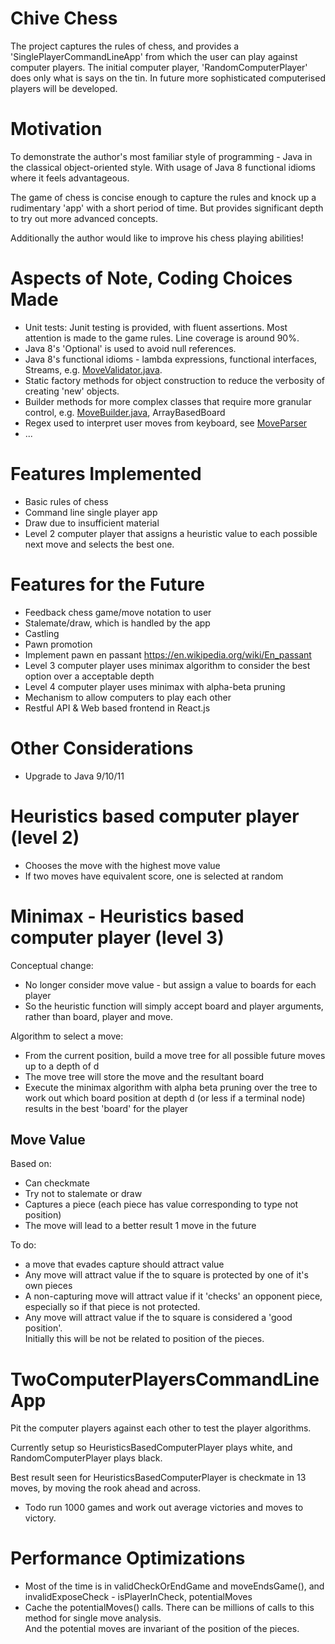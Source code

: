 # Chive Chess

The project captures the rules of chess, and provides a 'SinglePlayerCommandLineApp' from which the user can play 
against computer players.  The initial computer player, 'RandomComputerPlayer' does only what is says on the tin.
In future more sophisticated computerised players will be developed.

# Motivation

To demonstrate the author's most familiar style of programming - Java in the classical object-oriented style.  With usage
of Java 8 functional idioms where it feels advantageous.  

The game of chess is concise enough to capture the rules and knock up a rudimentary 'app' with a short period of time.  But
provides significant depth to try out more advanced concepts.

Additionally the author would like to improve his chess playing abilities!

# Aspects of Note, Coding Choices Made

- Unit tests: Junit testing is provided, with fluent assertions.  Most attention is made to the game rules.  Line 
coverage is around 90%.
- Java 8's 'Optional' is used to avoid null references.
- Java 8's functional idioms - lambda expressions, functional interfaces, Streams, e.g. [MoveValidator.java](https://github.com/chenery/chive-chess/blob/master/src/main/java/chenery/chive/MoveValidator.java).
- Static factory methods for object construction to reduce the verbosity of creating 'new' objects.
- Builder methods for more complex classes that require more granular control, e.g. [MoveBuilder.java](https://github.com/chenery/chive-chess/blob/master/src/main/java/chenery/chive/MovesBuilder.java), ArrayBasedBoard
- Regex used to interpret user moves from keyboard, see [MoveParser](https://github.com/chenery/chive-chess/blob/master/src/main/java/chenery/chive/MoveParser.java) 
- ...

# Features Implemented

- Basic rules of chess
- Command line single player app
- Draw due to insufficient material
- Level 2 computer player that assigns a heuristic value to each possible next move and selects the best one.

# Features for the Future 

- Feedback chess game/move notation to user
- Stalemate/draw, which is handled by the app
- Castling
- Pawn promotion
- Implement pawn en passant https://en.wikipedia.org/wiki/En_passant
- Level 3 computer player uses minimax algorithm to consider the best option over a acceptable depth
- Level 4 computer player uses minimax with alpha-beta pruning
- Mechanism to allow computers to play each other
- Restful API & Web based frontend in React.js

# Other Considerations

- Upgrade to Java 9/10/11

# Heuristics based computer player (level 2)

- Chooses the move with the highest move value
- If two moves have equivalent score, one is selected at random

# Minimax - Heuristics based computer player (level 3)

Conceptual change: 

- No longer consider move value - but assign a value to boards for each player
- So the heuristic function will simply accept board and player arguments, rather than board, player and move.

Algorithm to select a move:

- From the current position, build a move tree for all possible future moves up to a depth of d
- The move tree will store the move and the resultant board
- Execute the minimax algorithm with alpha beta pruning over the tree to work out which board position at depth d
(or less if a terminal node) results in the best 'board' for the player 

## Move Value

Based on:

- Can checkmate
- Try not to stalemate or draw
- Captures a piece (each piece has value corresponding to type not position)
- The move will lead to a better result 1 move in the future

To do:

- a move that evades capture should attract value
- Any move will attract value if the to square is protected by one of it's own pieces
- A non-capturing move will attract value if it 'checks' an opponent piece, 
especially so if that piece is not protected.
- Any move will attract value if the to square is considered a 'good position'.  
Initially this will be not be related to position of the pieces. 


# TwoComputerPlayersCommandLineApp

Pit the computer players against each other to test the player algorithms.

Currently setup so HeuristicsBasedComputerPlayer plays white, and RandomComputerPlayer plays black.

Best result seen for HeuristicsBasedComputerPlayer is checkmate in 13 moves, by moving the rook ahead and across.

- Todo run 1000 games and work out average victories and moves to victory.

# Performance Optimizations

- Most of the time is in validCheckOrEndGame and moveEndsGame(), and invalidExposeCheck - isPlayerInCheck, potentialMoves
- Cache the potentialMoves() calls.  There can be millions of calls to this method for single move analysis.  
And the potential moves are invariant of the position of the pieces. 